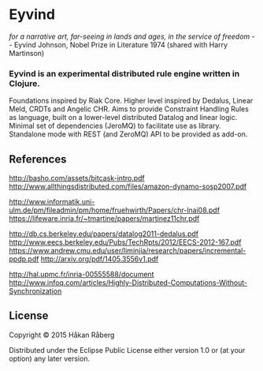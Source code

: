 # Eyvind

*for a narrative art, far-seeing in lands and ages, in the service of freedom*
-- Eyvind Johnson, Nobel Prize in Literature 1974 (shared with Harry Martinson)

### Eyvind is an experimental distributed rule engine written in Clojure.

Foundations inspired by Riak Core. Higher level inspired by Dedalus, Linear Meld, CRDTs and Angelic CHR. Aims to provide Constraint Handling Rules as language, built on a lower-level distributed Datalog and linear logic. Minimal set of dependencies (JeroMQ) to facilitate use as library. Standalone mode with REST (and ZeroMQ) API to be provided as add-on.


## References

http://basho.com/assets/bitcask-intro.pdf
http://www.allthingsdistributed.com/files/amazon-dynamo-sosp2007.pdf

http://www.informatik.uni-ulm.de/pm/fileadmin/pm/home/fruehwirth/Papers/chr-lnai08.pdf
https://lifeware.inria.fr/~tmartine/papers/martinez11chr.pdf

http://db.cs.berkeley.edu/papers/datalog2011-dedalus.pdf
http://www.eecs.berkeley.edu/Pubs/TechRpts/2012/EECS-2012-167.pdf
https://www.andrew.cmu.edu/user/liminjia/research/papers/incremental-ppdp.pdf
http://arxiv.org/pdf/1405.3556v1.pdf

http://hal.upmc.fr/inria-00555588/document
http://www.infoq.com/articles/Highly-Distributed-Computations-Without-Synchronization


## License

Copyright © 2015 Håkan Råberg

Distributed under the Eclipse Public License either version 1.0 or (at
your option) any later version.
